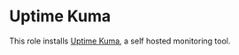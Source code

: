 Uptime Kuma
===========

This role installs [Uptime Kuma](https://github.com/louislam/uptime-kuma), a self hosted monitoring tool.
